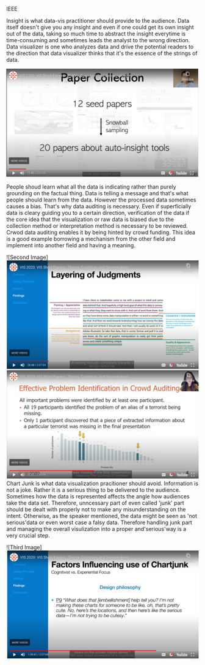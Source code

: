 IEEE

Insight is what data-vis practitioner should provide to the audience.
Data itself doesn't give you any insight and even if one could get its own insight out of the data, taking so much time to abstract the insight everytime is time-consuming and sometimes leads the analyst to the wrong direction. Data visualizer is one who analyzes data and drive the potential readers to the direction that data visualizer thinks that it's the essence of the strings of data.


<img src='https://github.com/jotnajoa/ds-2020/blob/master/ieee-vis/img1.png?raw=true'>

People shoud learn what all the data is indicating rather than purely grounding on the factual thing. Data is telling a message and that's what people should learn from the data. However the processed data sometimes causes a bias. That's why data auditing is necessary. Even if superficially data is cleary guiding you to a certain direction, verification of the data if the core idea that the visualization or raw data is biased due to the collection method or interpretation method is necessary to be reviewed. Crwod data auditing enables it by being hinted by crowd funding. This idea is a good example borrowing a mechanism from the other field and implement into another field and having a meaning.

![Second Image]
<img src='https://github.com/jotnajoa/ds-2020/blob/master/ieee-vis/img2.png?raw=true'>
<img src='https://github.com/jotnajoa/ds-2020/blob/master/ieee-vis/img3.png?raw=true'>
Chart Junk is what data visualization pracitioner should avoid. Information is not a joke. Rather it is a serious thing to be delivered to the audience. Sometimes how the data is represented affects the angle how audiences take the data set. Therefore, unncessary part of even called 'junk' part should be dealt with properly not to make any misunderstanding on the intent. Otherwise, as the speaker mentioned, the data might be seen as 'not serious'data or even worst case a falsy data.
Therefore handling junk part and managing the overall visulization into a proper and'serious'way is a very crucial step.

![Third Image]
<img src='https://github.com/jotnajoa/ds-2020/blob/master/ieee-vis/img4.png?raw=true'>

